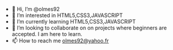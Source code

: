 - 👋 Hi, I’m @olmes92
- 👀 I’m interested in HTML5,CSS3,JAVASCRIPT
- 🌱 I’m currently learning HTML5,CSS3,JAVASCRIPT
- 💞️ I’m looking to collaborate on on projects where beginners are accepted. I am here to learn.
- 📫 How to reach me olmes92@yahoo.fr

<!---
olmes92/olmes92 is a ✨ special ✨ repository because its `README.md` (this file) appears on your GitHub profile.
You can click the Preview link to take a look at your changes.
--->
